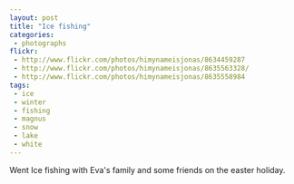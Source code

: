 ```yaml
---
layout: post
title: "Ice fishing"
categories:
 - photographs
flickr:
 - http://www.flickr.com/photos/himynameisjonas/8634459287
 - http://www.flickr.com/photos/himynameisjonas/8635563328/
 - http://www.flickr.com/photos/himynameisjonas/8635558984
tags:
 - ice
 - winter
 - fishing
 - magnus
 - snow
 - lake
 - white
---
```


Went Ice fishing with Eva's family and some friends on the easter holiday.